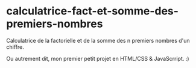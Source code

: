# calculatrice-fact-et-somme-des-premiers-nombres

Calculatrice de la factorielle et de la somme des n premiers nombres d'un chiffre. 

Ou autrement dit, mon premier petit projet en HTML/CSS & JavaScrript. :)
